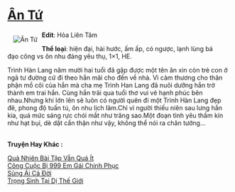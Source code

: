 <a href="https://utruyen.com/an-tu/16980/" title="Ân Tứ"><h1>Ân Tứ</h1></a><div style="display:table"><img align="right" style="float: left; padding: 10px;" src="https://utruyen.com/images/story/200x260/an-tu.jpg" alt="Ân Tứ"><b>Edit</b>: Hỏa Liên Tâm<p></p><b>Thể loại</b>: hiện đại, hài hước, ấm ấp, có ngược, lạnh lùng bá đạo công vs ôn nhu đáng yêu thụ, 1×1, HE.<p></p>Trình Hàn Lang năm mười hai tuổi đã gặp được một tên ăn xin còn trẻ con ở ngã tư đường cứ đi theo hắn mãi cho đến về nhà. Vì cảm thương cho thân phận mồ côi của hắn mà cha mẹ Trình Han Lang đã nuôi dưỡng hắn trờ thành em trai hắn. Cùng hắn trãi qua tuổi thơ vui vẻ hạnh phúc bên nhau.Nhưng khi lớn lên sẽ luôn có người quên đi một Trình Hàn Lang đẹp đẽ, phong độ tuấn tú, ôn nhu lịch lãm.Chỉ vì người thiếu niên sau lưng hắn kia, quá mức sáng rực chói mắt như trăng sao.Một đoạn tình yêu thầm kín như hạt bụi, dè dặt cẩn thận như vậy, không thể nói ra chân tướng…</div><p><br><b>Truyện Hay Khác :</b></p><a href="https://utruyen.com/qua-nhien-bai-tap-van-qua-it/19148/" alt="Quả Nhiên Bài Tập Vẫn Quá Ít">Quả Nhiên Bài Tập Vẫn Quá Ít</a><br/><a href="https://www.flickr.com/photos/183745219@N08/49394453828/" alt="Công Cuộc Bị 999 Em Gái Chinh Phục">Công Cuộc Bị 999 Em Gái Chinh Phục</a><br/><a href="https://www.flickr.com/photos/183745219@N08/48919030528/" alt="Sủng Ái Cả Đời">Sủng Ái Cả Đời</a><br/><a href="https://www.pinterest.com/pin/748230925577650327" alt="Trọng Sinh Tại Dị Thế Giới">Trọng Sinh Tại Dị Thế Giới</a><br/>